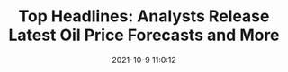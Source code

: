 ---
"title": "Top Headlines: Analysts Release Latest Oil Price Forecasts and More"
"date": "2021-10-9 11:0:12"
"feed_name": "RIGZONE"
"feed_website": "http://www.rigzone.com/"
"feed_rss": "http://www.rigzone.com/news/rss/rigzone_latest.aspx"
"link": "https://www.rigzone.com/news/top_headlines_analysts_release_latest_oil_price_forecasts_and_more-09-oct-2021-166670-article/?rss=true"
"source": "None"
"file": "_posts/2021-1-1-cb49bc713c174ec81145c6394f9f53456678a227.md"
"accident": "0"
"drilling": "0"
"dead": "0"
"injured": "0"
"arrested": "0"
"place": "unknown place"
"where": "unknown site"
"causes": "unknown"
"place_uri": "unknown place"
---